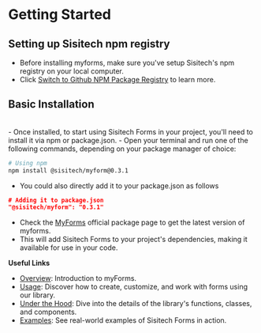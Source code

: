 # Getting Started

## Setting up Sisitech npm registry
- Before installing myforms, make sure you've setup Sisitech's npm registry on your local computer. 
- Click [Switch to Github NPM Package Registry](https://sisitech.github.io/SisitechDocs/Server%20Admin/npm%20registry/) to learn more.

## Basic Installation
<br>
- Once installed, to start using Sisitech Forms in your project, you'll need to install it via npm or package.json. 
- Open your terminal and run one of the following commands, depending on your package manager of choice:

```bash
# Using npm
npm install @sisitech/myform@0.3.1
```

- You could also directly add it to your package.json as follows

```json
# Adding it to package.json
"@sisitech/myform": "0.3.1"
```

- Check the [MyForms](https://github.com/orgs/sisitech/packages/npm/package/myform) official package page to get the latest version of myforms.
- This will add Sisitech Forms to your project's dependencies, making it available for use in your code.


**Useful Links**
<br>

- [Overview](../myForms/overview.md): Introduction to myForms.
- [Usage](../myForms/usage.md): Discover how to create, customize, and work with forms using our library.
- [Under the Hood](../myForms/underTheHood.md): Dive into the details of the library's functions, classes, and components.
- [Examples](../myForms/examples.md): See real-world examples of Sisitech Forms in action.